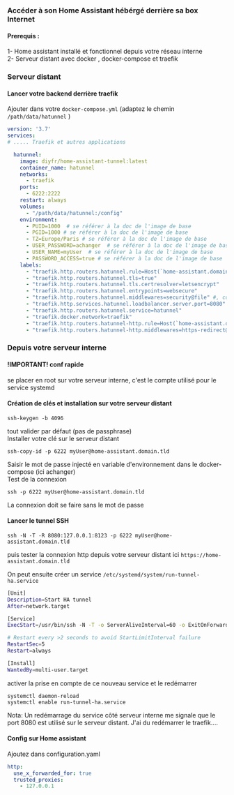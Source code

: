 ### Accéder à son Home Assistant hébérgé derrière sa box Internet

#### Prerequis :
1- Home assistant installé et fonctionnel depuis votre réseau interne  
2- Serveur distant avec docker , docker-compose et traefik   

### Serveur distant
#### Lancer votre backend derrière traefik
Ajouter dans votre `docker-compose.yml`  (adaptez le chemin `/path/data/hatunnel` )
```yaml
version: '3.7'
services:
# ..... Traefik et autres applications

  hatunnel:
    image: diyfr/home-assistant-tunnel:latest
    container_name: hatunnel
    networks:
      - traefik
    ports:
      - 6222:2222
    restart: always
    volumes:
      - "/path/data/hatunnel:/config"
    environment:
      - PUID=1000  # se référer à la doc de l'image de base 
      - PGID=1000 # se référer à la doc de l'image de base
      - TZ=Europe/Paris # se référer à la doc de l'image de base
      - USER_PASSWORD=achanger  # se référer à la doc de l'image de base 
      - USER_NAME=myUser  # se référer à la doc de l'image de base
      - PASSWORD_ACCESS=true # se référer à la doc de l'image de base
    labels:
      - "traefik.http.routers.hatunnel.rule=Host(`home-assistant.domain.tld`)"
      - "traefik.http.routers.hatunnel.tls=true"
      - "traefik.http.routers.hatunnel.tls.certresolver=letsencrypt"
      - "traefik.http.routers.hatunnel.entrypoints=websecure"
      - "traefik.http.routers.hatunnel.middlewares=security@file" #, compression@file"
      - "traefik.http.services.hatunnel.loadbalancer.server.port=8080"
      - "traefik.http.routers.hatunnel.service=hatunnel"
      - "traefik.docker.network=traefik"
      - "traefik.http.routers.hatunnel-http.rule=Host(`home-assistant.domain.tld`)"
      - "traefik.http.routers.hatunnel-http.middlewares=https-redirect@file"
```
### Depuis votre serveur interne 

#### !IMPORTANT! conf rapide
se placer en root sur votre serveur interne, c'est le compte utilisé pour le service systemd

#### Création de clés et installation sur votre serveur distant
```shell
ssh-keygen -b 4096
```
tout valider par défaut (pas de passphrase)   
Installer votre clé sur le serveur distant 
```shell
ssh-copy-id -p 6222 myUser@home-assistant.domain.tld
```
Saisir le mot de passe injecté en variable d'environnement dans le docker-compose  (ici achanger)  
Test de la connexion  
```shell
ssh -p 6222 myUser@home-assistant.domain.tld
```
La connexion doit se faire sans le mot de passe  

#### Lancer le tunnel SSH 
```
ssh -N -T -R 8080:127.0.0.1:8123 -p 6222 myUser@home-assistant.domain.tld
```
puis tester la connexion http depuis votre serveur distant ici `https://home-assistant.domain.tld`  

On peut ensuite créer un service 
`/etc/systemd/system/run-tunnel-ha.service`
```bash
[Unit]
Description=Start HA tunnel
After=network.target

[Service]
ExecStart=/usr/bin/ssh -N -T -o ServerAliveInterval=60 -o ExitOnForwardFailure=yes -R 8080:127.0.0.1:8123 -p 6222 myUser@home-assistant.domain.tld

# Restart every >2 seconds to avoid StartLimitInterval failure
RestartSec=5
Restart=always

[Install]
WantedBy=multi-user.target
```
activer la prise en compte de ce nouveau service et le redémarrer  
```shell
systemctl daemon-reload 
systemctl enable run-tunnel-ha.service
```

Nota: Un redémarrage du service côté serveur interne me signale que le port 8080 est utilisé sur le serveur distant. J'ai du redémarrer le traefik....  



#### Config sur Home assistant
Ajoutez dans configuration.yaml
```yml
http:
  use_x_forwarded_for: true
  trusted_proxies:
    - 127.0.0.1
```








